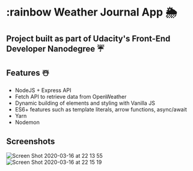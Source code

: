 # :rainbow Weather Journal App :sun_behind_rain_cloud:

## Project built as part of Udacity's Front-End Developer Nanodegree :umbrella:

## Features :snowman_with_snow:

- NodeJS + Express API
- Fetch API to retrieve data from OpenWeather
- Dynamic building of elements and styling with Vanilla JS
- ES6+ features such as template literals, arrow functions, async/await
- Yarn
- Nodemon

## Screenshots

![Screen Shot 2020-03-16 at 22 13 55](https://user-images.githubusercontent.com/44209758/76812416-87a94800-67d3-11ea-917d-eb95aee3f063.png)
![Screen Shot 2020-03-16 at 22 15 19](https://user-images.githubusercontent.com/44209758/76812450-a4458000-67d3-11ea-8883-e42ec490f95e.png)
